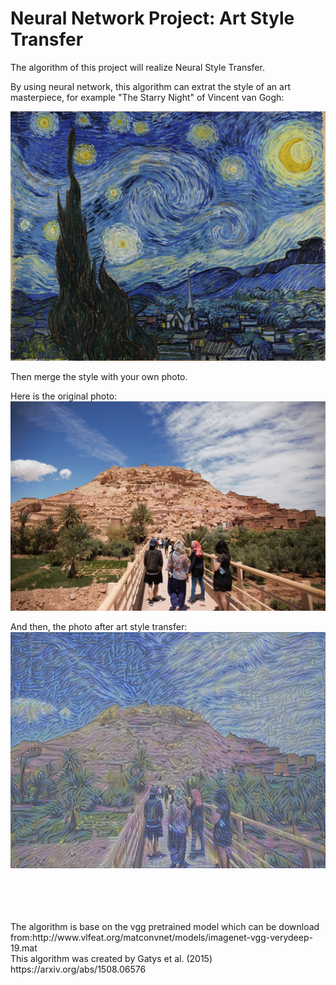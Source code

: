 # Neural Network Project: Art Style Transfer

The algorithm of this project will realize Neural Style Transfer. 

By using neural network, this algorithm can extrat the style of an art masterpiece, for example "The Starry Night" of Vincent van Gogh:

![the starry night](/image/style.jpg)

Then merge the style with your own photo.

Here is the original photo:
![original photo](/image/content.jpg)

And then, the photo after art style transfer:
![photo after art style transfer](/output/generated_image.jpg)

<br>
<br>
<br>
<br>
The algorithm is base on the vgg pretrained model which can be download from:http://www.vlfeat.org/matconvnet/models/imagenet-vgg-verydeep-19.mat
<br>
This algorithm was created by Gatys et al. (2015) https://arxiv.org/abs/1508.06576 


